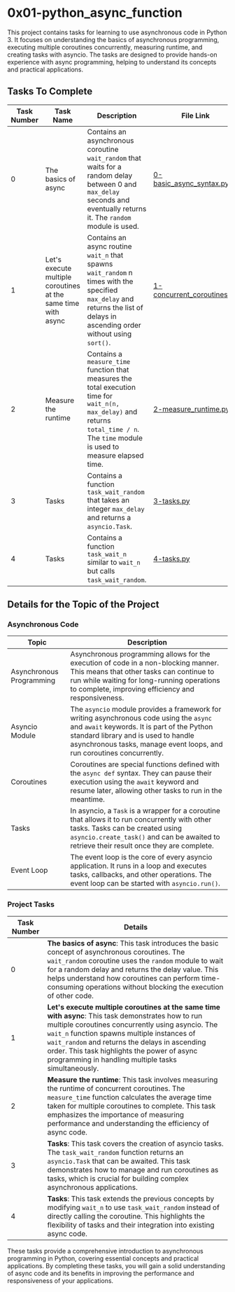 # 0x01-python_async_function

This project contains tasks for learning to use asynchronous code in Python 3. It focuses on understanding the basics of asynchronous programming, executing multiple coroutines concurrently, measuring runtime, and creating tasks with asyncio. The tasks are designed to provide hands-on experience with async programming, helping to understand its concepts and practical applications.

## Tasks To Complete

| Task Number | Task Name | Description | File Link |
|-------------|------------|-------------|-----------|
| 0 | The basics of async | Contains an asynchronous coroutine `wait_random` that waits for a random delay between 0 and `max_delay` seconds and eventually returns it. The `random` module is used. | [0-basic_async_syntax.py](0-basic_async_syntax.py) |
| 1 | Let's execute multiple coroutines at the same time with async | Contains an async routine `wait_n` that spawns `wait_random` n times with the specified `max_delay` and returns the list of delays in ascending order without using `sort()`. | [1-concurrent_coroutines.py](1-concurrent_coroutines.py) |
| 2 | Measure the runtime | Contains a `measure_time` function that measures the total execution time for `wait_n(n, max_delay)` and returns `total_time / n`. The `time` module is used to measure elapsed time. | [2-measure_runtime.py](2-measure_runtime.py) |
| 3 | Tasks | Contains a function `task_wait_random` that takes an integer `max_delay` and returns a `asyncio.Task`. | [3-tasks.py](3-tasks.py) |
| 4 | Tasks | Contains a function `task_wait_n` similar to `wait_n` but calls `task_wait_random`. | [4-tasks.py](4-tasks.py) |

## Details for the Topic of the Project

### Asynchronous Code

| Topic | Description |
|-------|-------------|
| Asynchronous Programming | Asynchronous programming allows for the execution of code in a non-blocking manner. This means that other tasks can continue to run while waiting for long-running operations to complete, improving efficiency and responsiveness. |
| Asyncio Module | The `asyncio` module provides a framework for writing asynchronous code using the `async` and `await` keywords. It is part of the Python standard library and is used to handle asynchronous tasks, manage event loops, and run coroutines concurrently. |
| Coroutines | Coroutines are special functions defined with the `async def` syntax. They can pause their execution using the `await` keyword and resume later, allowing other tasks to run in the meantime. |
| Tasks | In asyncio, a `Task` is a wrapper for a coroutine that allows it to run concurrently with other tasks. Tasks can be created using `asyncio.create_task()` and can be awaited to retrieve their result once they are complete. |
| Event Loop | The event loop is the core of every asyncio application. It runs in a loop and executes tasks, callbacks, and other operations. The event loop can be started with `asyncio.run()`. |

### Project Tasks

| Task Number | Details |
|-------------|---------|
| 0 | **The basics of async**: This task introduces the basic concept of asynchronous coroutines. The `wait_random` coroutine uses the `random` module to wait for a random delay and returns the delay value. This helps understand how coroutines can perform time-consuming operations without blocking the execution of other code. |
| 1 | **Let's execute multiple coroutines at the same time with async**: This task demonstrates how to run multiple coroutines concurrently using asyncio. The `wait_n` function spawns multiple instances of `wait_random` and returns the delays in ascending order. This task highlights the power of async programming in handling multiple tasks simultaneously. |
| 2 | **Measure the runtime**: This task involves measuring the runtime of concurrent coroutines. The `measure_time` function calculates the average time taken for multiple coroutines to complete. This task emphasizes the importance of measuring performance and understanding the efficiency of async code. |
| 3 | **Tasks**: This task covers the creation of asyncio tasks. The `task_wait_random` function returns an `asyncio.Task` that can be awaited. This task demonstrates how to manage and run coroutines as tasks, which is crucial for building complex asynchronous applications. |
| 4 | **Tasks**: This task extends the previous concepts by modifying `wait_n` to use `task_wait_random` instead of directly calling the coroutine. This highlights the flexibility of tasks and their integration into existing async code. |

These tasks provide a comprehensive introduction to asynchronous programming in Python, covering essential concepts and practical applications. By completing these tasks, you will gain a solid understanding of async code and its benefits in improving the performance and responsiveness of your applications.
